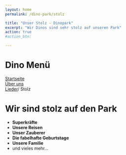 ```yaml
---
layout: home
permalink: /dino-park/stolz

title: "Unser Stolz - Dinopark"
excerpt: "Wir Dinos sind sehr stolz auf unseren Park"
action: true
#action_btn:

---
```



# Dino Menü

[Startseite](/dino-park)\
[Über uns](/dino-park/welcome)\
[Lieder](/dino-park/songs/)/
Stolz

# Wir sind stolz auf den Park
- **Superkräfte**
- **Unsere Reisen**
- **Unser Zauberer**
- **Die fabelhafte Geburtstage**
- **Unsere Familie**
- und vieles mehr...

